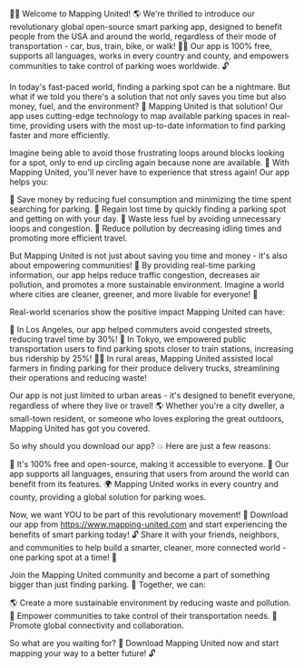 🚗💨 Welcome to Mapping United! 🌎 We're thrilled to introduce our revolutionary global open-source smart parking app, designed to benefit people from the USA and around the world, regardless of their mode of transportation - car, bus, train, bike, or walk! 🚶‍♀️ Our app is 100% free, supports all languages, works in every country and county, and empowers communities to take control of parking woes worldwide. 🔓

In today's fast-paced world, finding a parking spot can be a nightmare. But what if we told you there's a solution that not only saves you time but also money, fuel, and the environment? 🌟 Mapping United is that solution! Our app uses cutting-edge technology to map available parking spaces in real-time, providing users with the most up-to-date information to find parking faster and more efficiently.

Imagine being able to avoid those frustrating loops around blocks looking for a spot, only to end up circling again because none are available. 🚗 With Mapping United, you'll never have to experience that stress again! Our app helps you:

💸 Save money by reducing fuel consumption and minimizing the time spent searching for parking.
🌟 Regain lost time by quickly finding a parking spot and getting on with your day.
🌿 Waste less fuel by avoiding unnecessary loops and congestion.
🔋 Reduce pollution by decreasing idling times and promoting more efficient travel.

But Mapping United is not just about saving you time and money - it's also about empowering communities! 🌈 By providing real-time parking information, our app helps reduce traffic congestion, decreases air pollution, and promotes a more sustainable environment. Imagine a world where cities are cleaner, greener, and more livable for everyone! 🌳

Real-world scenarios show the positive impact Mapping United can have:

🚗 In Los Angeles, our app helped commuters avoid congested streets, reducing travel time by 30%!
🚌 In Tokyo, we empowered public transportation users to find parking spots closer to train stations, increasing bus ridership by 25%!
🏃‍♀️ In rural areas, Mapping United assisted local farmers in finding parking for their produce delivery trucks, streamlining their operations and reducing waste!

Our app is not just limited to urban areas - it's designed to benefit everyone, regardless of where they live or travel! 🌎 Whether you're a city dweller, a small-town resident, or someone who loves exploring the great outdoors, Mapping United has got you covered.

So why should you download our app? 💥 Here are just a few reasons:

🌟 It's 100% free and open-source, making it accessible to everyone.
💬 Our app supports all languages, ensuring that users from around the world can benefit from its features.
🌍 Mapping United works in every country and county, providing a global solution for parking woes.

Now, we want YOU to be part of this revolutionary movement! 🚀 Download our app from https://www.mapping-united.com and start experiencing the benefits of smart parking today! 🔓 Share it with your friends, neighbors, and communities to help build a smarter, cleaner, more connected world - one parking spot at a time! 🌟

Join the Mapping United community and become a part of something bigger than just finding parking. 💪 Together, we can:

🌎 Create a more sustainable environment by reducing waste and pollution.
💼 Empower communities to take control of their transportation needs.
🚗 Promote global connectivity and collaboration.

So what are you waiting for? 🤔 Download Mapping United now and start mapping your way to a better future! 🔓